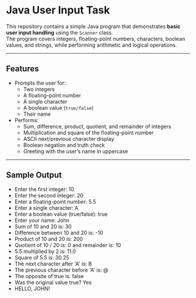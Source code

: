 # Java User Input Task

This repository contains a simple Java program that demonstrates **basic user input handling** using the `Scanner` class.  
The program covers integers, floating-point numbers, characters, boolean values, and strings, while performing arithmetic and logical operations.

---

## Features
- Prompts the user for:
  - Two integers
  - A floating-point number
  - A single character
  - A boolean value (`true/false`)
  - Their name
- Performs:
  - Sum, difference, product, quotient, and remainder of integers
  - Multiplication and square of the floating-point number
  - ASCII next/previous character display
  - Boolean negation and truth check
  - Greeting with the user’s name in uppercase

---

## Sample Output
- Enter the first integer: 10
- Enter the second integer: 20
- Enter a floating-point number: 5.5
- Enter a single character: A
- Enter a boolean value (true/false): true
- Enter your name: John
- Sum of 10 and 20 is: 30
- Difference between 10 and 20 is: -10
- Product of 10 and 20 is: 200
- Quotient of 10 / 20 is: 0 and remainder is: 10
- 5.5 multiplied by 2 is: 11.0
- Square of 5.5 is: 30.25
- The next character after &#39;A&#39; is: B
- The previous character before &#39;A&#39; is: @
- The opposite of true is: false
- Was the original value true? Yes
- HELLO, JOHN!
